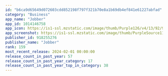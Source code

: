 ```yaml
---
id: "b6ca9d65649d072603cdd852198f797f321b70e8a1b69db4ef841e61227abfad"
category: "Business"
app_name: "Jobber"
app_id: 1014146758
app_icon: https://is1-ssl.mzstatic.com/image/thumb/Purple126/v4/13/92/9b/13929b80-85b8-cb2d-de18-bde6e562e052/Jobber-Bug-GreenNavy-0-0-1x_U007emarketing-0-7-0-85-220.png/1024x1024bb.png
app_screenshot: https://is1-ssl.mzstatic.com/image/thumb/PurpleSource116/v4/5d/2d/1e/5d2d1e65-4c06-181e-e5ed-8fb071c171f7/642b550c-1ae8-4435-b2e5-1105d64a3b33_Jobber-AppStore-2023Dec-Apple_iPhone_6.5in-01.jpg/1284x2778bb.png
publisher_id: 918255276
publisher_name: "Jobber"
rank: 159
most_recent_release: 2024-02-01 00:00:00
release_count_in_past_year: 57
release_count_in_past_year_category: 17
release_count_in_past_year_top_in_category: 38
---
```

